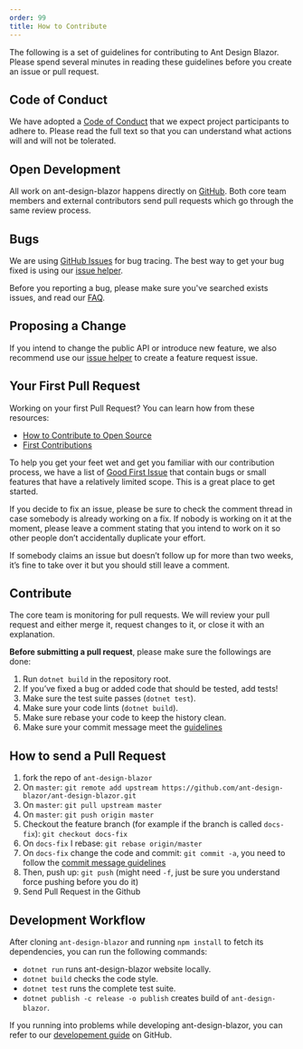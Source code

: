 ```yaml
---
order: 99
title: How to Contribute
---
```


The following is a set of guidelines for contributing to Ant Design Blazor. Please spend several minutes in reading these guidelines before you create an issue or pull request.

## Code of Conduct

We have adopted a [Code of Conduct](https://github.com/ant-design-blazor/ant-design-blazor/blob/master/CODE_OF_CONDUCT.md) that we expect project participants to adhere to. Please read the full text so that you can understand what actions will and will not be tolerated.

## Open Development

All work on ant-design-blazor happens directly on [GitHub](https://github.com/ant-design-blazor/ant-design-blazor). Both core team members and external contributors send pull requests which go through the same review process.

## Bugs

We are using [GitHub Issues](https://github.com/ant-design-blazor/ant-design-blazor/issues) for bug tracing. The best way to get your bug fixed is using our [issue helper](https://ng.ant.design/issue-helper/#/en).

Before you reporting a bug, please make sure you've searched exists issues, and read our [FAQ](docs/faq).

## Proposing a Change

If you intend to change the public API or introduce new feature, we also recommend use our [issue helper](https://ng.ant.design/issue-helper/#/en) to create a feature request issue.

## Your First Pull Request

Working on your first Pull Request? You can learn how from these resources:

* [How to Contribute to Open Source](https://opensource.guide/how-to-contribute/)
* [First Contributions](https://github.com/firstcontributions/first-contributions)

To help you get your feet wet and get you familiar with our contribution process, we have a list of [Good First Issue](https://github.com/ant-design-blazor/ant-design-blazor/labels/good%20first%20issue) that contain bugs or small features that have a relatively limited scope. This is a great place to get started.

If you decide to fix an issue, please be sure to check the comment thread in case somebody is already working on a fix. If nobody is working on it at the moment, please leave a comment stating that you intend to work on it so other people don’t accidentally duplicate your effort.

If somebody claims an issue but doesn’t follow up for more than two weeks, it’s fine to take over it but you should still leave a comment.

## Contribute

The core team is monitoring for pull requests. We will review your pull request and either merge it, request changes to it, or close it with an explanation.

**Before submitting a pull request**, please make sure the followings are done:

1. Run `dotnet build` in the repository root.
2. If you’ve fixed a bug or added code that should be tested, add tests!
3. Make sure the test suite passes (`dotnet test`).
4. Make sure your code lints (`dotnet build`).
5. Make sure rebase your code to keep the history clean.
6. Make sure your commit message meet the [guidelines](https://github.com/ant-design-blazor/ant-design-blazor/blob/master/CONTRIBUTING.md#-commit-message-guidelines)

## How to send a Pull Request

1. fork the repo of `ant-design-blazor`
2. On `master`: `git remote add upstream https://github.com/ant-design-blazor/ant-design-blazor.git`
3. On `master`: `git pull upstream master`
4. On `master`: `git push origin master`
5. Checkout the feature branch (for example if the branch is called `docs-fix`): `git checkout docs-fix`
6. On `docs-fix` I rebase: `git rebase origin/master`
7. On `docs-fix` change the code and commit: `git commit -a`, you need to follow the [commit message guidelines](https://github.com/ant-design-blazor/ant-design-blazor/blob/master/CONTRIBUTING.md#-commit-message-guidelines)
8. Then, push up: `git push` (might need `-f`, just be sure you understand force pushing before you do it)
9. Send Pull Request in the Github

## Development Workflow

After cloning `ant-design-blazor` and running `npm install` to fetch its dependencies, you can run the following commands:

* `dotnet run` runs ant-design-blazor website locally.
* `dotnet build` checks the code style.
* `dotnet test` runs the complete test suite.
* `dotnet publish -c release -o publish` creates build of `ant-design-blazor`.

If you running into problems while developing ant-design-blazor, you can refer to our [developement guide](https://github.com/ant-design-blazor/ant-design-blazor/wiki/Development-Guide) on GitHub.

